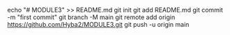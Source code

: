 echo "# MODULE3" >> README.md
git init
git add README.md
git commit -m "first commit"
git branch -M main
git remote add origin https://github.com/Hyba2/MODULE3.git
git push -u origin main
